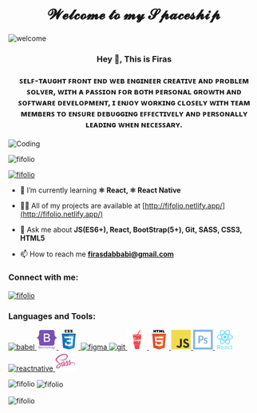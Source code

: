 <h1 align ="center">𝓦𝓮𝓵𝓬𝓸𝓶𝓮 𝓽𝓸 𝓶𝔂 𝓢𝓹𝓪𝓬𝓮𝓼𝓱𝓲𝓹</h1>
<img align="center" alt="welcome" src="https://cdna.artstation.com/p/assets/images/images/025/789/352/original/pixel-jeff-galaxy-far-far-away.gif?1586928273" />

<h3 align="center">Hey 👋, This is Firas</h1>
<h3 align="center">ꜱᴇʟꜰ-ᴛᴀᴜɢʜᴛ ꜰʀᴏɴᴛ ᴇɴᴅ ᴡᴇʙ ᴇɴɢɪɴᴇᴇʀ ᴄʀᴇᴀᴛɪᴠᴇ ᴀɴᴅ ᴘʀᴏʙʟᴇᴍ ꜱᴏʟᴠᴇʀ, ᴡɪᴛʜ ᴀ ᴘᴀꜱꜱɪᴏɴ ꜰᴏʀ ʙᴏᴛʜ ᴘᴇʀꜱᴏɴᴀʟ ɢʀᴏᴡᴛʜ ᴀɴᴅ ꜱᴏꜰᴛᴡᴀʀᴇ ᴅᴇᴠᴇʟᴏᴘᴍᴇɴᴛ, ɪ ᴇɴᴊᴏʏ ᴡᴏʀᴋɪɴɢ ᴄʟᴏꜱᴇʟʏ ᴡɪᴛʜ ᴛᴇᴀᴍ ᴍᴇᴍʙᴇʀꜱ ᴛᴏ ᴇɴꜱᴜʀᴇ ᴅᴇʙᴜɢɢɪɴɢ ᴇꜰꜰᴇᴄᴛɪᴠᴇʟʏ ᴀɴᴅ ᴘᴇʀꜱᴏɴᴀʟʟʏ ʟᴇᴀᴅɪɴɢ ᴡʜᴇɴ ɴᴇᴄᴇꜱꜱᴀʀʏ.</h3>
<img align="center" alt="Coding" src="https://64.media.tumblr.com/2d0af9c90d1b1107313cc20bda01548a/tumblr_outwxnanpp1u79o2lo1_1280.gifv" />

<p align="left"> <img src="https://komarev.com/ghpvc/?username=fifolio&label=Profile%20views&color=0e75b6&style=flat" alt="fifolio" /> </p>

<p align="left"> <a href="https://github.com/ryo-ma/github-profile-trophy"><img src="https://github-profile-trophy.vercel.app/?username=fifolio" alt="fifolio" /></a> </p>

- 🌱 I’m currently learning **⚛️ React, ⚛️ React Native**

- 👨‍💻 All of my projects are available at [http://fifolio.netlify.app/](http://fifolio.netlify.app/)

- 💬 Ask me about **JS(ES6+), React, BootStrap(5+), Git, SASS, CSS3, HTML5**

- 📫 How to reach me **firasdabbabi@gmail.com**

<h3 align="left">Connect with me:</h3>
<p align="left">
<a href="https://linkedin.com/in/fifolio" target="blank"><img align="center" src="https://raw.githubusercontent.com/rahuldkjain/github-profile-readme-generator/master/src/images/icons/Social/linked-in-alt.svg" alt="fifolio" height="30" width="40" /></a>
</p>

<h3 align="left">Languages and Tools:</h3>
<p align="left"> <a href="https://babeljs.io/" target="_blank" rel="noreferrer"> <img src="https://www.vectorlogo.zone/logos/babeljs/babeljs-icon.svg" alt="babel" width="40" height="40"/> </a> <a href="https://getbootstrap.com" target="_blank" rel="noreferrer"> <img src="https://raw.githubusercontent.com/devicons/devicon/master/icons/bootstrap/bootstrap-plain-wordmark.svg" alt="bootstrap" width="40" height="40"/> </a> <a href="https://www.w3schools.com/css/" target="_blank" rel="noreferrer"> <img src="https://raw.githubusercontent.com/devicons/devicon/master/icons/css3/css3-original-wordmark.svg" alt="css3" width="40" height="40"/> </a> <a href="https://www.figma.com/" target="_blank" rel="noreferrer"> <img src="https://www.vectorlogo.zone/logos/figma/figma-icon.svg" alt="figma" width="40" height="40"/> </a> <a href="https://git-scm.com/" target="_blank" rel="noreferrer"> <img src="https://www.vectorlogo.zone/logos/git-scm/git-scm-icon.svg" alt="git" width="40" height="40"/> </a> <a href="https://gulpjs.com" target="_blank" rel="noreferrer"> <img src="https://raw.githubusercontent.com/devicons/devicon/master/icons/gulp/gulp-plain.svg" alt="gulp" width="40" height="40"/> </a> <a href="https://www.w3.org/html/" target="_blank" rel="noreferrer"> <img src="https://raw.githubusercontent.com/devicons/devicon/master/icons/html5/html5-original-wordmark.svg" alt="html5" width="40" height="40"/> </a> <a href="https://developer.mozilla.org/en-US/docs/Web/JavaScript" target="_blank" rel="noreferrer"> <img src="https://raw.githubusercontent.com/devicons/devicon/master/icons/javascript/javascript-original.svg" alt="javascript" width="40" height="40"/> </a> <a href="https://www.photoshop.com/en" target="_blank" rel="noreferrer"> <img src="https://raw.githubusercontent.com/devicons/devicon/master/icons/photoshop/photoshop-line.svg" alt="photoshop" width="40" height="40"/> </a> <a href="https://reactjs.org/" target="_blank" rel="noreferrer"> <img src="https://raw.githubusercontent.com/devicons/devicon/master/icons/react/react-original-wordmark.svg" alt="react" width="40" height="40"/> </a> <a href="https://reactnative.dev/" target="_blank" rel="noreferrer"> <img src="https://reactnative.dev/img/header_logo.svg" alt="reactnative" width="40" height="40"/> </a> <a href="https://sass-lang.com" target="_blank" rel="noreferrer"> <img src="https://raw.githubusercontent.com/devicons/devicon/master/icons/sass/sass-original.svg" alt="sass" width="40" height="40"/> </a> </p>

<p><img align="left" src="https://github-readme-stats.vercel.app/api/top-langs?username=fifolio&show_icons=true&locale=en&layout=compact" alt="fifolio" /></p>

<p>&nbsp;<img align="center" src="https://github-readme-stats.vercel.app/api?username=fifolio&show_icons=true&locale=en" alt="fifolio" /></p>

<p><img align="center" src="https://github-readme-streak-stats.herokuapp.com/?user=fifolio&" alt="fifolio" /></p>
